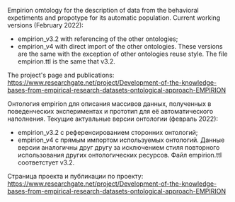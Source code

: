Empirion omtology for the description of data from the behavioral expetiments and propotype for its automatic population.
Current working versions (February 2022):
- empirion_v3.2 with referencing of the other ontologies;
- empirion_v4 with direct import of the other ontologies.
These versions are the same with the exception of other ontologies reuse style. The file empirion.ttl is the same that v3.2.

The project's page and publications: https://www.researchgate.net/project/Development-of-the-knowledge-bases-from-empirical-research-datasets-ontological-approach-EMPIRION


Онтология empirion для описания массивов данных, полученных в поведенческих экспериментах и прототип для её автоматического наполнения.
Текущие актуальные версии онтологии (февраль 2022):
- empirion_v3.2 с референсированием сторонних онтологий;
- empirion_v4 с прямым импортом используемых онтологий.
Данные версии аналогичны друг другу за исключением стиля повторного использования других онтологических ресурсов. Файл empirion.ttl соответстует v3.2.

Страница проекта и публикации по проекту: https://www.researchgate.net/project/Development-of-the-knowledge-bases-from-empirical-research-datasets-ontological-approach-EMPIRION
